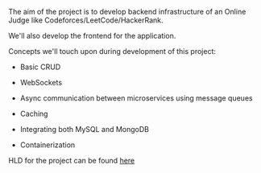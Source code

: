 The aim of the project is to develop backend infrastructure of an Online Judge like Codeforces/LeetCode/HackerRank.

We'll also develop the frontend for the application.

Concepts we'll touch upon during development of this project:

- Basic CRUD

- WebSockets

- Async communication between microservices using message queues

- Caching

- Integrating both MySQL and MongoDB

- Containerization

HLD for the project can be found [here](https://docs.google.com/document/d/1FiDLwNE4chVf6g2P9mkOjazk0qSRx-ldQm0credyFuA/edit?usp=sharing)


